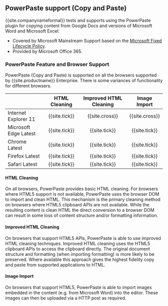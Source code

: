 ## PowerPaste support (Copy and Paste)

{{site.companynameformal}} tests and supports using the PowerPaste plugin for copying content from Google Docs and versions of Microsoft Word and Microsoft Excel:

* Covered by Microsoft Mainstream Support based on the [Microsoft Fixed Lifecycle Policy](https://support.microsoft.com/en-us/help/14085/fixed-lifecycle-policy).
* Provided by Microsoft Office 365.

### PowerPaste Feature and Browser Support

PowerPaste (Copy and Paste) is supported on all the browsers supported by {{site.productname}} Enterprise. There is some variances of functionality for different browsers.

|                       | HTML Cleaning | Improved HTML Cleaning | Image Import  |
|-----------------------| :-----------: | :--------------------: | :-----------: |
| Internet Explorer 11  | {{site.tick}} | {{site.cross}}         | {{site.cross}}|
| Microsoft Edge Latest | {{site.tick}} | {{site.tick}}          | {{site.tick}} |
| Chrome Latest         | {{site.tick}} | {{site.tick}}          | {{site.tick}} |
| Firefox Latest        | {{site.tick}} | {{site.tick}}          | {{site.tick}} |
| Safari Latest         | {{site.tick}} | {{site.tick}}          | {{site.tick}} |

#### HTML Cleaning

On all browsers, PowerPaste provides basic HTML cleaning. For browsers where HTML5 support is not available, PowerPaste uses the browser DOM to import and clean HTML. This mechanism is the primary cleaning method on browsers where HTML5 clipboard APIs are not available. While the resulting content is clean HTML the direct conversion to a browser DOM can result in some loss of content structure and/or formatting information.

#### Improved HTML Cleaning

On browsers that support HTML5 APIs, PowerPaste is able to use improved HTML cleaning techniques.  Improved HTML cleaning uses the HTML5 clipboard APIs to access the clipboard directly. The original document structure and formatting (when importing formatting) is more likely to be preserved. Where available this approach gives the highest fidelity copy and paste from supported applications to HTML.

#### Image Import

On browsers that support HTML5, PowerPaste is able to import images embedded in the content (e.g. from Microsoft Word) into the editor. These images can then be uploaded via a HTTP post as required.